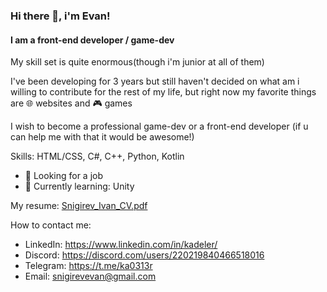 ### Hi there 👋, i'm Evan!
#### I am a front-end developer / game-dev
My skill set is quite enormous(though i'm junior at all of them)

I've been developing for 3 years but still haven't decided on what am i willing to contribute for the rest of my life, but right now my favorite things are 🌐 websites and 🎮 games

I wish to become a professional game-dev or a front-end developer
(if u can help me with that it would be awesome!)

Skills: HTML/CSS, C#, C++, Python, Kotlin

- 💸 Looking for a job
- 🌱 Currently learning: Unity 

My resume:
[Snigirev_Ivan_CV.pdf](https://github.com/kadeler/kadeler/files/8995845/Snigirev_Ivan_CV.pdf)

How to contact me:
- LinkedIn: https://www.linkedin.com/in/kadeler/
- Discord: https://discord.com/users/220219840466518016
- Telegram: https://t.me/ka0313r
- Email: snigirevevan@gmail.com
